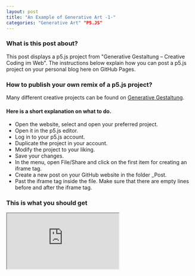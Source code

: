 ```yaml
---
layout: post
title: "An Example of Generative Art -1-"
categories: "Generative Art" "P5.JS"
---
```


### What is this post about?
This post displays a p5.js project from "Generative Gestaltung – Creative Coding im Web". The instructions below 
explain how you can post a p5.js project on your personal blog here on GitHub Pages.

### How to publish your own remix of a p5.js project?
Many different creative projects can be found on [Generative Gestaltung](http://www.generative-gestaltung.de/2/).

#### Here is a short explanation on what to do.
- Open the website, select and open your preferred project.
- Open it in the p5.js editor.
- Log in to your p5.js account.
- Duplicate the project in your account.
- Modify the project to your liking.
- Save your changes.
- In the menu, open File/Share and click on the first item for creating an iframe tag.
- Create a new post on your GitHub website in the folder _Post.
- Past the iframe tag inside the file. Make sure that there are empty lines before and after the iframe tag.

### This is what you should get

<iframe src="https://editor.p5js.org/mikefromd/full/zzJHgoQ2D"></iframe>

  

